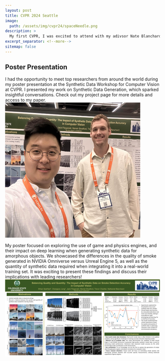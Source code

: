 ```yaml
---
layout: post
title: CVPR 2024 Seattle
image: 
  path: /assets/img/cvpr24/spaceNeedle.png
description: >
  My first CVPR, I was excited to attend with my adivsor Nate Blanchard, and my fellow graduate student Changsoo Jung!
excerpt_separator: <!--more-->
sitemap: false
---
```

<!--more-->
## Poster Presentation
I had the opportunity to meet top researchers from around the world during my poster presentation at the Synthetic Data Workshop for Computer Vision at CVPR. I presented my work on Synthetic Data Generation, which sparked insightful conversations. Check out my project page for more details and access to my paper.
<img src="/assets/img/cvpr24/changsooandMeCVPR.png" alt="ChangsooandMe" width="440" height="440" />

My poster focused on exploring the use of game and physics engines, and their impact on deep learning when generating synthetic data for amorphous objects. We showcased the differences in the quality of smoke generated in NVIDIA Omniverse versus Unreal Engine 5, as well as the quantity of synthetic data required when integrating it into a real-world training set. It was exciting to present these findings and discuss their implications with leading researchers!
<img src="/assets/img/cvpr24/CVPRPoster.jpg" alt="CVPRPoster"/>




<!--[link style](#linking-in-style)-->



